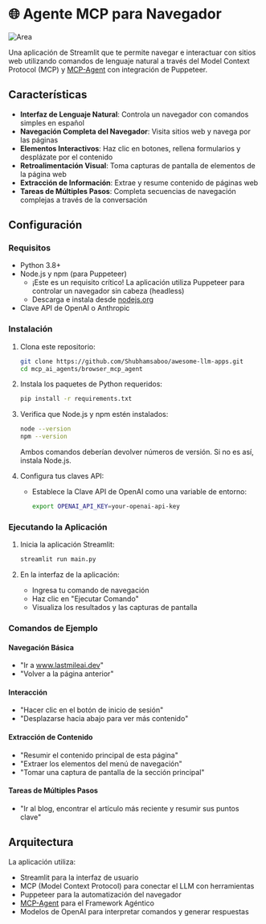 # 🌐 Agente MCP para Navegador

![Area](https://github.com/user-attachments/assets/285a6a02-c1a9-4581-b32b-b244f665f648)

Una aplicación de Streamlit que te permite navegar e interactuar con sitios web utilizando comandos de lenguaje natural a través del Model Context Protocol (MCP) y [MCP-Agent](https://github.com/lastmile-ai/mcp-agent) con integración de Puppeteer.

## Características

- **Interfaz de Lenguaje Natural**: Controla un navegador con comandos simples en español
- **Navegación Completa del Navegador**: Visita sitios web y navega por las páginas
- **Elementos Interactivos**: Haz clic en botones, rellena formularios y desplázate por el contenido
- **Retroalimentación Visual**: Toma capturas de pantalla de elementos de la página web
- **Extracción de Información**: Extrae y resume contenido de páginas web
- **Tareas de Múltiples Pasos**: Completa secuencias de navegación complejas a través de la conversación

## Configuración

### Requisitos

- Python 3.8+
- Node.js y npm (para Puppeteer)
  - ¡Este es un requisito crítico! La aplicación utiliza Puppeteer para controlar un navegador sin cabeza (headless)
  - Descarga e instala desde [nodejs.org](https://nodejs.org/)
- Clave API de OpenAI o Anthropic

### Instalación

1. Clona este repositorio:
   ```bash
   git clone https://github.com/Shubhamsaboo/awesome-llm-apps.git
   cd mcp_ai_agents/browser_mcp_agent
   ```

2. Instala los paquetes de Python requeridos:
   ```bash
   pip install -r requirements.txt
   ```

3. Verifica que Node.js y npm estén instalados:
   ```bash
   node --version
   npm --version
   ```
   Ambos comandos deberían devolver números de versión. Si no es así, instala Node.js.

4. Configura tus claves API:
   - Establece la Clave API de OpenAI como una variable de entorno:
     ```bash
     export OPENAI_API_KEY=your-openai-api-key
     ```


### Ejecutando la Aplicación

1. Inicia la aplicación Streamlit:
   ```bash
   streamlit run main.py
   ```

2. En la interfaz de la aplicación:
   - Ingresa tu comando de navegación
   - Haz clic en "Ejecutar Comando"
   - Visualiza los resultados y las capturas de pantalla

### Comandos de Ejemplo

#### Navegación Básica
- "Ir a www.lastmileai.dev"
- "Volver a la página anterior"

#### Interacción
- "Hacer clic en el botón de inicio de sesión"
- "Desplazarse hacia abajo para ver más contenido"

#### Extracción de Contenido
- "Resumir el contenido principal de esta página"
- "Extraer los elementos del menú de navegación"
- "Tomar una captura de pantalla de la sección principal"

#### Tareas de Múltiples Pasos
- "Ir al blog, encontrar el artículo más reciente y resumir sus puntos clave"

## Arquitectura

La aplicación utiliza:
- Streamlit para la interfaz de usuario
- MCP (Model Context Protocol) para conectar el LLM con herramientas
- Puppeteer para la automatización del navegador
- [MCP-Agent](https://github.com/lastmile-ai/mcp-agent/) para el Framework Agéntico
- Modelos de OpenAI para interpretar comandos y generar respuestas
